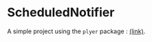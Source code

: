 # ScheduledNotifier
A simple project using the ```plyer``` package : <a href="https://pypi.org/project/plyer/">(link)</a>.
